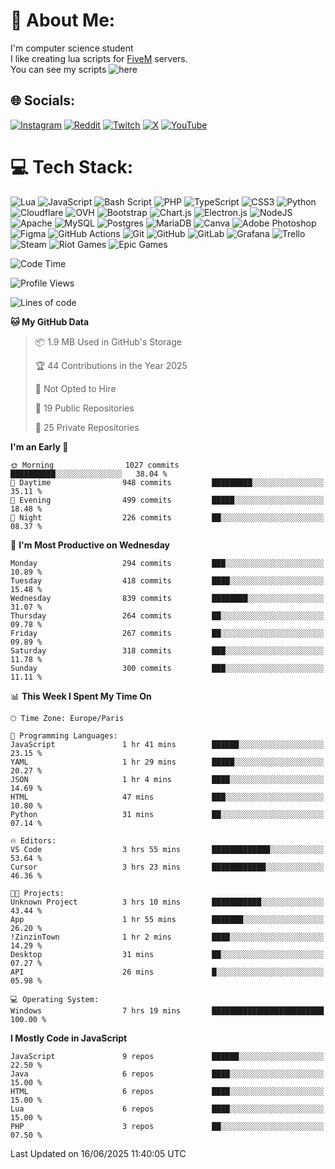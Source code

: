 # 💫 About Me:
I'm computer science student
<br>I like creating lua scripts for <a href="https://fivem.net" target="_blank">FiveM</a> servers.
<br>You can see my scripts ![here](https://github.com/yazouv?tab=repositories&q=&type=&language=lua&sort=)


## 🌐 Socials:
[![Instagram](https://img.shields.io/badge/Instagram-%23E4405F.svg?logo=Instagram&logoColor=white)](https://instagram.com/yazouv) [![Reddit](https://img.shields.io/badge/Reddit-%23FF4500.svg?logo=Reddit&logoColor=white)](https://reddit.com/user/yazouv) [![Twitch](https://img.shields.io/badge/Twitch-%239146FF.svg?logo=Twitch&logoColor=white)](https://twitch.tv/yazouv) [![X](https://img.shields.io/badge/X-black.svg?logo=X&logoColor=white)](https://x.com/yazouv) [![YouTube](https://img.shields.io/badge/YouTube-%23FF0000.svg?logo=YouTube&logoColor=white)](https://youtube.com/@@yazouv) 

# 💻 Tech Stack:
![Lua](https://img.shields.io/badge/lua-%232C2D72.svg?style=for-the-badge&logo=lua&logoColor=white) ![JavaScript](https://img.shields.io/badge/javascript-%23323330.svg?style=for-the-badge&logo=javascript&logoColor=%23F7DF1E) ![Bash Script](https://img.shields.io/badge/bash_script-%23121011.svg?style=for-the-badge&logo=gnu-bash&logoColor=white) ![PHP](https://img.shields.io/badge/php-%23777BB4.svg?style=for-the-badge&logo=php&logoColor=white) ![TypeScript](https://img.shields.io/badge/typescript-%23007ACC.svg?style=for-the-badge&logo=typescript&logoColor=white) ![CSS3](https://img.shields.io/badge/css3-%231572B6.svg?style=for-the-badge&logo=css3&logoColor=white) ![Python](https://img.shields.io/badge/python-3670A0?style=for-the-badge&logo=python&logoColor=ffdd54) ![Cloudflare](https://img.shields.io/badge/Cloudflare-F38020?style=for-the-badge&logo=Cloudflare&logoColor=white) ![OVH](https://img.shields.io/badge/ovh-%23123F6D.svg?style=for-the-badge&logo=ovh&logoColor=#123F6D) ![Bootstrap](https://img.shields.io/badge/bootstrap-%238511FA.svg?style=for-the-badge&logo=bootstrap&logoColor=white) ![Chart.js](https://img.shields.io/badge/chart.js-F5788D.svg?style=for-the-badge&logo=chart.js&logoColor=white) ![Electron.js](https://img.shields.io/badge/Electron-191970?style=for-the-badge&logo=Electron&logoColor=white) ![NodeJS](https://img.shields.io/badge/node.js-6DA55F?style=for-the-badge&logo=node.js&logoColor=white) ![Apache](https://img.shields.io/badge/apache-%23D42029.svg?style=for-the-badge&logo=apache&logoColor=white) ![MySQL](https://img.shields.io/badge/mysql-4479A1.svg?style=for-the-badge&logo=mysql&logoColor=white) ![Postgres](https://img.shields.io/badge/postgres-%23316192.svg?style=for-the-badge&logo=postgresql&logoColor=white) ![MariaDB](https://img.shields.io/badge/MariaDB-003545?style=for-the-badge&logo=mariadb&logoColor=white) ![Canva](https://img.shields.io/badge/Canva-%2300C4CC.svg?style=for-the-badge&logo=Canva&logoColor=white) ![Adobe Photoshop](https://img.shields.io/badge/adobe%20photoshop-%2331A8FF.svg?style=for-the-badge&logo=adobe%20photoshop&logoColor=white) ![Figma](https://img.shields.io/badge/figma-%23F24E1E.svg?style=for-the-badge&logo=figma&logoColor=white) ![GitHub Actions](https://img.shields.io/badge/github%20actions-%232671E5.svg?style=for-the-badge&logo=githubactions&logoColor=white) ![Git](https://img.shields.io/badge/git-%23F05033.svg?style=for-the-badge&logo=git&logoColor=white) ![GitHub](https://img.shields.io/badge/github-%23121011.svg?style=for-the-badge&logo=github&logoColor=white) ![GitLab](https://img.shields.io/badge/gitlab-%23181717.svg?style=for-the-badge&logo=gitlab&logoColor=white) ![Grafana](https://img.shields.io/badge/grafana-%23F46800.svg?style=for-the-badge&logo=grafana&logoColor=white) ![Trello](https://img.shields.io/badge/Trello-%23026AA7.svg?style=for-the-badge&logo=Trello&logoColor=white) ![Steam](https://img.shields.io/badge/steam-%23000000.svg?style=for-the-badge&logo=steam&logoColor=white) ![Riot Games](https://img.shields.io/badge/riotgames-D32936.svg?style=for-the-badge&logo=riotgames&logoColor=white) ![Epic Games](https://img.shields.io/badge/epicgames-%23313131.svg?style=for-the-badge&logo=epicgames&logoColor=white)
 
<!--START_SECTION:waka-->
![Code Time](http://img.shields.io/badge/Code%20Time-1%2C400%20hrs%2039%20mins-blue)

![Profile Views](http://img.shields.io/badge/Profile%20Views-0-blue)

![Lines of code](https://img.shields.io/badge/From%20Hello%20World%20I%27ve%20Written-26.6%20million%20lines%20of%20code-blue)

**🐱 My GitHub Data** 

> 📦 1.9 MB Used in GitHub's Storage 
 > 
> 🏆 44 Contributions in the Year 2025
 > 
> 🚫 Not Opted to Hire
 > 
> 📜 19 Public Repositories 
 > 
> 🔑 25 Private Repositories 
 > 
**I'm an Early 🐤** 

```text
🌞 Morning                1027 commits        ██████████░░░░░░░░░░░░░░░   38.04 % 
🌆 Daytime                948 commits         █████████░░░░░░░░░░░░░░░░   35.11 % 
🌃 Evening                499 commits         █████░░░░░░░░░░░░░░░░░░░░   18.48 % 
🌙 Night                  226 commits         ██░░░░░░░░░░░░░░░░░░░░░░░   08.37 % 
```
📅 **I'm Most Productive on Wednesday** 

```text
Monday                   294 commits         ███░░░░░░░░░░░░░░░░░░░░░░   10.89 % 
Tuesday                  418 commits         ████░░░░░░░░░░░░░░░░░░░░░   15.48 % 
Wednesday                839 commits         ████████░░░░░░░░░░░░░░░░░   31.07 % 
Thursday                 264 commits         ██░░░░░░░░░░░░░░░░░░░░░░░   09.78 % 
Friday                   267 commits         ██░░░░░░░░░░░░░░░░░░░░░░░   09.89 % 
Saturday                 318 commits         ███░░░░░░░░░░░░░░░░░░░░░░   11.78 % 
Sunday                   300 commits         ███░░░░░░░░░░░░░░░░░░░░░░   11.11 % 
```


📊 **This Week I Spent My Time On** 

```text
🕑︎ Time Zone: Europe/Paris

💬 Programming Languages: 
JavaScript               1 hr 41 mins        ██████░░░░░░░░░░░░░░░░░░░   23.15 % 
YAML                     1 hr 29 mins        █████░░░░░░░░░░░░░░░░░░░░   20.27 % 
JSON                     1 hr 4 mins         ████░░░░░░░░░░░░░░░░░░░░░   14.69 % 
HTML                     47 mins             ███░░░░░░░░░░░░░░░░░░░░░░   10.80 % 
Python                   31 mins             ██░░░░░░░░░░░░░░░░░░░░░░░   07.14 % 

🔥 Editors: 
VS Code                  3 hrs 55 mins       █████████████░░░░░░░░░░░░   53.64 % 
Cursor                   3 hrs 23 mins       ████████████░░░░░░░░░░░░░   46.36 % 

🐱‍💻 Projects: 
Unknown Project          3 hrs 10 mins       ███████████░░░░░░░░░░░░░░   43.44 % 
App                      1 hr 55 mins        ███████░░░░░░░░░░░░░░░░░░   26.20 % 
!ZinzinTown              1 hr 2 mins         ████░░░░░░░░░░░░░░░░░░░░░   14.29 % 
Desktop                  31 mins             ██░░░░░░░░░░░░░░░░░░░░░░░   07.27 % 
API                      26 mins             █░░░░░░░░░░░░░░░░░░░░░░░░   05.98 % 

💻 Operating System: 
Windows                  7 hrs 19 mins       █████████████████████████   100.00 % 
```

**I Mostly Code in JavaScript** 

```text
JavaScript               9 repos             ██████░░░░░░░░░░░░░░░░░░░   22.50 % 
Java                     6 repos             ████░░░░░░░░░░░░░░░░░░░░░   15.00 % 
HTML                     6 repos             ████░░░░░░░░░░░░░░░░░░░░░   15.00 % 
Lua                      6 repos             ████░░░░░░░░░░░░░░░░░░░░░   15.00 % 
PHP                      3 repos             ██░░░░░░░░░░░░░░░░░░░░░░░   07.50 % 
```




 Last Updated on 16/06/2025 11:40:05 UTC
<!--END_SECTION:waka-->

<!--START_SECTION:SHOW_PROJECTS-->
<!--END_SECTION:SHOW_PROJECTS-->

<!--START_SECTION:SHOW_LINES_OF_CODE-->
<!--END_SECTION:SHOW_LINES_OF_CODE-->

<!--START_SECTION:SHOW_TOTAL_CODE_TIME-->
<!--END_SECTION:SHOW_TOTAL_CODE_TIME-->

<!--START_SECTION:SHOW_COMMIT-->
<!--END_SECTION:SHOW_COMMIT-->

<!--START_SECTION:SHOW_DAYS_OF_WEEK-->
<!--END_SECTION:SHOW_DAYS_OF_WEEK-->

<!--START_SECTION:SHOW_LANGUAGE-->
<!--END_SECTION:SHOW_LANGUAGE-->

<!--START_SECTION:SHOW_PROFILE_VIEWS-->
<!--END_SECTION:SHOW_PROFILE_VIEWS-->

<!--START_SECTION:SHOW_TIMEZONE-->
<!--END_SECTION:SHOW_TIMEZONE-->

<!--START_SECTION:SHOW_LANGUAGE_PER_REPO-->
<!--END_SECTION:SHOW_LANGUAGE_PER_REPO-->

<!--START_SECTION:SHOW_SHORT_INFO-->
<!--END_SECTION:SHOW_SHORT_INFO-->
